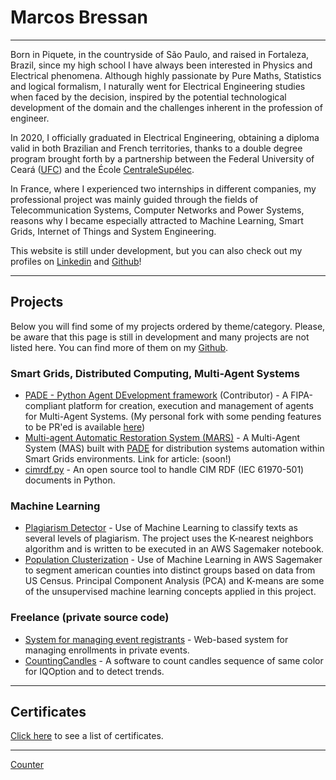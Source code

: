 # Marcos **Bressan**

---
Born in Piquete, in the countryside of São Paulo, and raised in Fortaleza, Brazil, since my high school I have always been interested in Physics and Electrical phenomena. Although highly passionate by Pure Maths, Statistics and logical formalism, I naturally went for Electrical Engineering studies when faced by the decision, inspired by the potential technological development of the domain and the challenges inherent in the profession of engineer.

In 2020, I officially graduated in Electrical Engineering, obtaining a diploma valid in both Brazilian and French territories, thanks to a double degree program brought forth by a partnership between the Federal University of Ceará ([UFC](http://www.ufc.br)) and the École [CentraleSupélec](https://www.centralesupelec.fr).

In France, where I experienced two internships in different companies, my professional project was mainly guided through the fields of Telecommunication Systems, Computer Networks and Power Systems, reasons why I became especially attracted to Machine Learning, Smart Grids, Internet of Things and System Engineering.

This website is still under development, but you can also check out my profiles on [Linkedin](https://linkedin.com/in/bressanmarcos) and [Github](https://github.com/bressanmarcos)!

___
## Projects

Below you will find some of my projects ordered by theme/category.
Please, be aware that this page is still in development and many projects are not listed here. You can find more of them on my [Github](https://github.com/bressanmarcos).

### Smart Grids, Distributed Computing, Multi-Agent Systems
- [PADE - Python Agent DEvelopment framework](https://github.com/grei-ufc/pade) (Contributor) - A FIPA-compliant platform for creation, execution and management of agents for Multi-Agent Systems. (My personal fork with some pending features to be PR'ed is available [here](https://github.com/bressanmarcos/pade))
- [Multi-agent Automatic Restoration System (MARS)](https://github.com/bressanmarcos/smad-cim) - A Multi-Agent System (MAS) built with [PADE](https://github.com/grei-ufc/pade) for distribution systems automation within Smart Grids environments. Link for article: (soon!)
- [cimrdf.py](https://github.com/bressanmarcos/cimrdf.py) - An open source tool to handle CIM RDF (IEC 61970-501) documents in Python.

### Machine Learning
- [Plagiarism Detector](https://github.com/bressanmarcos/PlagiarismDetector/) - Use of Machine Learning to classify texts as several levels of plagiarism. The project uses the K-nearest neighbors algorithm and is written to be executed in an AWS Sagemaker notebook.
- [Population Clusterization](https://github.com/bressanmarcos/PopulationClusterization/) - Use of Machine Learning in AWS Sagemaker to segment american counties into distinct groups based on data from US Census. Principal Component Analysis (PCA) and K-means are some of the unsupervised machine learning concepts applied in this project.

### Freelance (private source code)
- [System for managing event registrants](pages/st) - Web-based system for managing enrollments in private events.
- [CountingCandles](pages/countingcandles) - A software to count candles sequence of same color for IQOption and to detect trends.

---
## Certificates
[Click here](./certificates) to see a list of certificates.


---

<a href='http://www.freevisitorcounters.com'>Counter</a> <script type='text/javascript' src='https://www.freevisitorcounters.com/auth.php?id=dbd1b9f384311c165b4a38ff4269cac5e0bf7452'></script>
<script type="text/javascript" src="https://www.freevisitorcounters.com/en/home/counter/766805/t/1"></script>